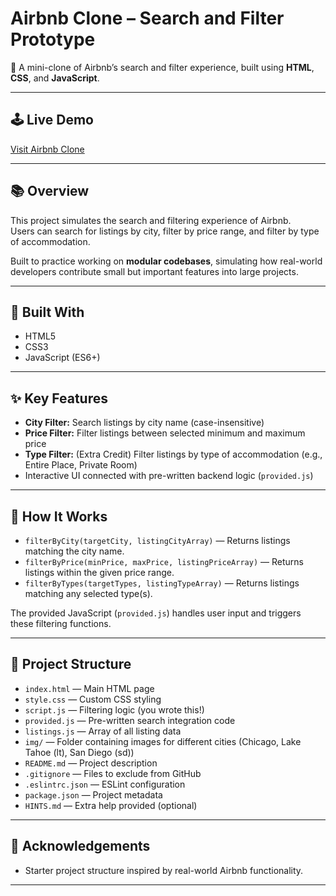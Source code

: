 # Airbnb Clone – Search and Filter Prototype

🏡 A mini-clone of Airbnb’s search and filter experience, built using **HTML**, **CSS**, and **JavaScript**.

---

## 🕹️ Live Demo
[Visit Airbnb Clone](https://s-meher.github.io/Airbnb_Clone/)

---

## 📚 Overview
This project simulates the search and filtering experience of Airbnb.  
Users can search for listings by city, filter by price range, and filter by type of accommodation.

Built to practice working on **modular codebases**, simulating how real-world developers contribute small but important features into large projects.

---

## 🔨 Built With
- HTML5
- CSS3
- JavaScript (ES6+)

---

## ✨ Key Features
- **City Filter:** Search listings by city name (case-insensitive)
- **Price Filter:** Filter listings between selected minimum and maximum price
- **Type Filter:** (Extra Credit) Filter listings by type of accommodation (e.g., Entire Place, Private Room)
- Interactive UI connected with pre-written backend logic (`provided.js`)

---

## 🚀 How It Works
- `filterByCity(targetCity, listingCityArray)` — Returns listings matching the city name.
- `filterByPrice(minPrice, maxPrice, listingPriceArray)` — Returns listings within the given price range.
- `filterByTypes(targetTypes, listingTypeArray)` — Returns listings matching any selected type(s).

The provided JavaScript (`provided.js`) handles user input and triggers these filtering functions.

---

## 📂 Project Structure

- `index.html` — Main HTML page
- `style.css` — Custom CSS styling
- `script.js` — Filtering logic (you wrote this!)
- `provided.js` — Pre-written search integration code
- `listings.js` — Array of all listing data
- `img/` — Folder containing images for different cities (Chicago, Lake Tahoe (lt), San Diego (sd))
- `README.md` — Project description
- `.gitignore` — Files to exclude from GitHub
- `.eslintrc.json` — ESLint configuration
- `package.json` — Project metadata
- `HINTS.md` — Extra help provided (optional)

---

## 🙌 Acknowledgements
- Starter project structure inspired by real-world Airbnb functionality.

---
